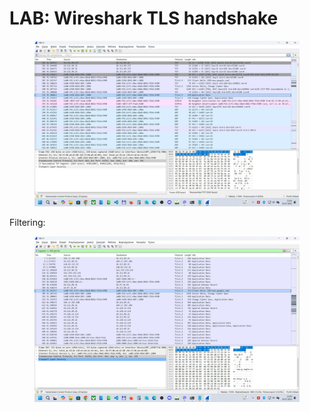 # LAB: Wireshark TLS handshake

<figure><img src="../.gitbook/assets/obraz_viber_2025-07-20_23-06-42-273.jpg" alt=""><figcaption></figcaption></figure>

Filtering:

<figure><img src="../.gitbook/assets/obraz_viber_2025-07-20_23-08-54-094.jpg" alt=""><figcaption></figcaption></figure>
